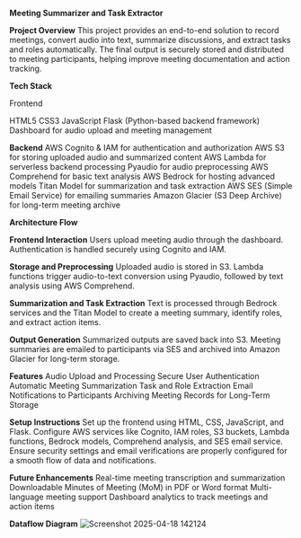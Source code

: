 **Meeting Summarizer and Task Extractor**

**Project Overview**
This project provides an end-to-end solution to record meetings, convert audio into text, summarize discussions, and extract tasks and roles automatically. The final output is securely stored and distributed to meeting participants, helping improve meeting documentation and action tracking.

**Tech Stack**

Frontend

HTML5
CSS3
JavaScript
Flask (Python-based backend framework)
Dashboard for audio upload and meeting management

**Backend**
AWS Cognito & IAM for authentication and authorization
AWS S3 for storing uploaded audio and summarized content
AWS Lambda for serverless backend processing
Pyaudio for audio preprocessing
AWS Comprehend for basic text analysis
AWS Bedrock for hosting advanced models
Titan Model for summarization and task extraction
AWS SES (Simple Email Service) for emailing summaries
Amazon Glacier (S3 Deep Archive) for long-term meeting archive

**Architecture Flow**

**Frontend Interaction**
Users upload meeting audio through the dashboard. Authentication is handled securely using Cognito and IAM.

**Storage and Preprocessing**
Uploaded audio is stored in S3. Lambda functions trigger audio-to-text conversion using Pyaudio, followed by text analysis using AWS Comprehend.

**Summarization and Task Extraction**
Text is processed through Bedrock services and the Titan Model to create a meeting summary, identify roles, and extract action items.

**Output Generation**
Summarized outputs are saved back into S3. Meeting summaries are emailed to participants via SES and archived into Amazon Glacier for long-term storage.

**Features**
Audio Upload and Processing
Secure User Authentication
Automatic Meeting Summarization
Task and Role Extraction
Email Notifications to Participants
Archiving Meeting Records for Long-Term Storage

**Setup Instructions**
Set up the frontend using HTML, CSS, JavaScript, and Flask.
Configure AWS services like Cognito, IAM roles, S3 buckets, Lambda functions, Bedrock models, Comprehend analysis, and SES email service.
Ensure security settings and email verifications are properly configured for a smooth flow of data and notifications.

**Future Enhancements**
Real-time meeting transcription and summarization
Downloadable Minutes of Meeting (MoM) in PDF or Word format
Multi-language meeting support
Dashboard analytics to track meetings and action items

**Dataflow Diagram**
![Screenshot 2025-04-18 142124](https://github.com/user-attachments/assets/7ce6a93c-830d-494e-819a-0805dec66049)
